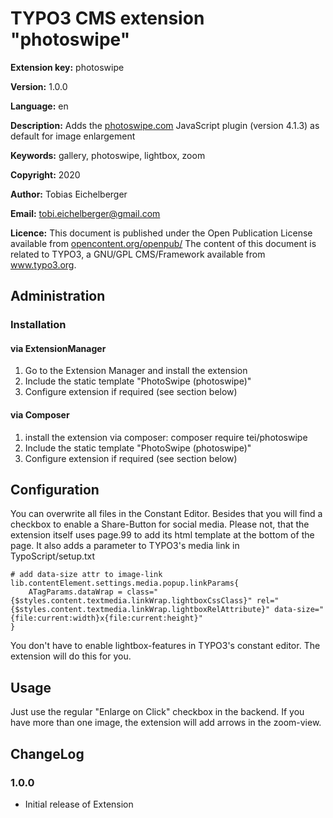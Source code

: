 # TYPO3 CMS extension "photoswipe"

**Extension key:**
photoswipe

**Version:**
1.0.0

**Language:**
en

**Description:**
Adds the [photoswipe.com](http://photoswipe.com/) JavaScript plugin (version 4.1.3) as default for image enlargement

**Keywords:**
gallery, photoswipe, lightbox, zoom

**Copyright:**
2020

**Author:**
Tobias Eichelberger

**Email:**
[tobi.eichelberger@gmail.com](tobi.eichelberger@gmail.com)

**Licence:**
This document is published under the Open Publication License available from [opencontent.org/openpub/](http://www.opencontent.org/openpub/)
The content of this document is related to TYPO3, a GNU/GPL CMS/Framework available from www.typo3.org.


## Administration

### Installation

#### via ExtensionManager
1. Go to the Extension Manager and install the extension
2. Include the static template "PhotoSwipe (photoswipe)"
3. Configure extension if required (see section below)

#### via Composer
1. install the extension via composer: composer require tei/photoswipe
2. Include the static template "PhotoSwipe (photoswipe)"
3. Configure extension if required (see section below)

## Configuration
You can overwrite all files in the Constant Editor. Besides that you will find a checkbox to
enable a Share-Button for social media.
Please not, that the extension itself uses page.99 to add its html template at the bottom of the page.
It also adds a parameter to TYPO3's media link in TypoScript/setup.txt
```
# add data-size attr to image-link
lib.contentElement.settings.media.popup.linkParams{
    ATagParams.dataWrap = class="{$styles.content.textmedia.linkWrap.lightboxCssClass}" rel="{$styles.content.textmedia.linkWrap.lightboxRelAttribute}" data-size="{file:current:width}x{file:current:height}"
}
```
You don't have to enable lightbox-features in TYPO3's constant editor. The extension will do this for you.


## Usage
Just use the regular "Enlarge on Click" checkbox in the backend. If you have more than one image, the extension will
add arrows in the zoom-view.


## ChangeLog

### 1.0.0
- Initial release of Extension
